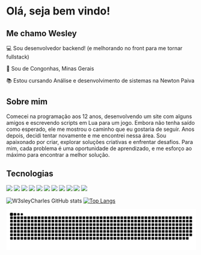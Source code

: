 # Olá, seja bem vindo!

 

##  Me chamo Wesley

 

:computer: Sou desenvolvedor backend! (e melhorando no front para me tornar fullstack)

:house_with_garden: Sou de Congonhas, Minas Gerais

:books: Estou cursando Análise e desenvolvimento de sistemas na Newton Paiva

 

## Sobre mim

Comecei na programação aos 12 anos, desenvolvendo um site com alguns amigos e escrevendo scripts em Lua para um jogo. Embora não tenha saído como esperado, ele me mostrou o caminho que eu gostaria de seguir. Anos depois, decidi tentar novamente e me encontrei nessa área. Sou apaixonado por criar, explorar soluções criativas e enfrentar desafios. Para mim, cada problema é uma oportunidade de aprendizado, e me esforço ao máximo para encontrar a melhor solução.

## Tecnologias

<p align="left">
  <img height="50" src="https://raw.githubusercontent.com/marwin1991/profile-technology-icons/refs/heads/main/icons/java.png">
  <img height="50" src="https://raw.githubusercontent.com/marwin1991/profile-technology-icons/refs/heads/main/icons/python.png">
  <img height="50" src="https://raw.githubusercontent.com/marwin1991/profile-technology-icons/refs/heads/main/icons/html.png">
  <img height="50" src="https://raw.githubusercontent.com/marwin1991/profile-technology-icons/refs/heads/main/icons/css.png"> 
  <img height="50" src="https://raw.githubusercontent.com/marwin1991/profile-technology-icons/refs/heads/main/icons/javascript.png"> 
  <img height="50" src="https://raw.githubusercontent.com/marwin1991/profile-technology-icons/refs/heads/main/icons/docker.png"> 
  <img height="50" src="https://raw.githubusercontent.com/marwin1991/profile-technology-icons/refs/heads/main/icons/spring_boot.png">
  <img height="50" src="https://raw.githubusercontent.com/marwin1991/profile-technology-icons/refs/heads/main/icons/flask.png"> 
  <img height="50" src="https://raw.githubusercontent.com/marwin1991/profile-technology-icons/refs/heads/main/icons/pytest.png">
  <img height="50" src="https://raw.githubusercontent.com/marwin1991/profile-technology-icons/refs/heads/main/icons/pandas.png">
  <img height="50" src="https://raw.githubusercontent.com/marwin1991/profile-technology-icons/refs/heads/main/icons/postgresql.png">
</p>


![W3sleyCharles GitHub stats](https://github-readme-stats.vercel.app/api?username=W3sleyCharles&show_icons=true&theme=dark) 
[![Top Langs](https://github-readme-stats.vercel.app/api/top-langs/?username=W3sleyCharles&layout=compact&theme=dark)](https://github.com/W3sleyCharles/github-readme-stats)

<picture>
  <source
    media="(prefers-color-scheme: dark)"
    srcset="https://raw.githubusercontent.com/platane/snk/output/github-contribution-grid-snake-dark.svg"
  />
  <source
    media="(prefers-color-scheme: light)"
    srcset="https://raw.githubusercontent.com/platane/snk/output/github-contribution-grid-snake.svg"
  />
  <img
    alt="github contribution grid snake animation"
    src="https://raw.githubusercontent.com/platane/snk/output/github-contribution-grid-snake.svg"
  />
</picture>
